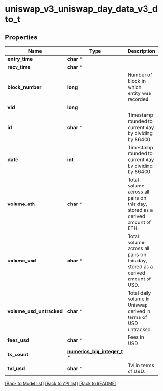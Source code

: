 # uniswap_v3_uniswap_day_data_v3_dto_t

## Properties
Name | Type | Description | Notes
------------ | ------------- | ------------- | -------------
**entry_time** | **char \*** |  | [optional] 
**recv_time** | **char \*** |  | [optional] 
**block_number** | **long** | Number of block in which entity was recorded. | [optional] 
**vid** | **long** |  | [optional] 
**id** | **char \*** | Timestamp rounded to current day by dividing by 86400. | [optional] 
**date** | **int** | Timestamp rounded to current day by dividing by 86400. | [optional] 
**volume_eth** | **char \*** | Total volume across all pairs on this day, stored as a derived amount of ETH. | [optional] 
**volume_usd** | **char \*** | Total volume across all pairs on this day, stored as a derived amount of USD. | [optional] 
**volume_usd_untracked** | **char \*** | Total daily volume in Uniswap derived in terms of USD untracked. | [optional] 
**fees_usd** | **char \*** | Fees in USD | [optional] 
**tx_count** | [**numerics_big_integer_t**](numerics_big_integer.md) \* |  | [optional] 
**tvl_usd** | **char \*** | Tvl in terms of USD. | [optional] 

[[Back to Model list]](../README.md#documentation-for-models) [[Back to API list]](../README.md#documentation-for-api-endpoints) [[Back to README]](../README.md)


